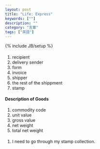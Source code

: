 ```yaml
---
layout: post
title: "Life: Express"
keywords: [""]
description: ""
category: "言葉"
tags: ["英語"]
---
```

{% include JB/setup %}

#### 
1. recipient
2. delivery sender
3. form
4. invoice
5. shipper
6. the rest of the shippment
7. stamp

#### Description of Goods
1. commodity code
2. unit value
3. gross value
4. net weight
5. total net weight



####
1. I need to go through my stamp collection.


